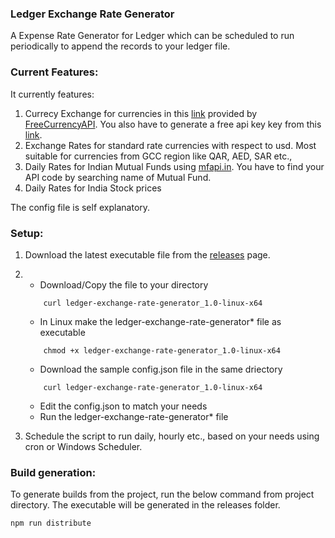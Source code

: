 ### Ledger Exchange Rate Generator
A Expense Rate Generator for Ledger which can be scheduled to run periodically to append the records to your ledger file.


### Current Features:
It currently features:

1. Currecy Exchange for currencies in this [link]() provided by [FreeCurrencyAPI](). You also have to generate a free api key key from this [link]().
2. Exchange Rates for standard rate currencies with respect to usd. Most suitable for currencies from GCC region like QAR, AED, SAR etc.,
3. Daily Rates for Indian Mutual Funds using [mfapi.in](https://www.mfapi.in/). You have to find your API code by searching name of Mutual Fund.
4. Daily Rates for India Stock prices

The config file is self explanatory. 

### Setup:

1. Download the latest executable file from the [releases](https://github.com/arun-doss/ledger-exchange-rate-generator/releases) page.
2.  
    - Download/Copy the file to your directory
    ```
        curl ledger-exchange-rate-generator_1.0-linux-x64
    ```
    - In Linux make the ledger-exchange-rate-generator* file as executable
    ```
        chmod +x ledger-exchange-rate-generator_1.0-linux-x64
    ```
    - Download the sample config.json file in the same driectory
    ```
        curl ledger-exchange-rate-generator_1.0-linux-x64
    ```
    - Edit the config.json to match your needs
    - Run the ledger-exchange-rate-generator* file

3. Schedule the script to run daily, hourly etc., based on your needs using cron or Windows Scheduler.

### Build generation:

To generate builds from the project, run the below command from project directory. The executable will be generated in the releases folder.

```
npm run distribute
```